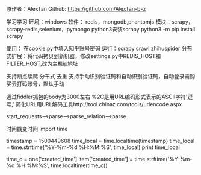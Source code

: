 原作者：AlexTan 
Github: https://github.com/AlexTan-b-z


学习学习
环境：windows
软件： redis，mongodb,phantomjs
模块：scrapy，scrapy-redis,selenium，pymongo
python3安装scrapy
python3 -m pip install scrapy


使用：
在cookie.py中填入知乎账号密码
运行：scrapy crawl zhihuspider
分布式扩展：将代码拷贝到新机器，修改settings.py中REDIS_HOST和FILTER_HOST,改为主机ip地址


支持断点续爬
分布式
去重
支持手动识别验证码和自动识别验证码，自动登录需购买云打码账号，默认手动



通过fiddler抓包的body为3000左右
%2C是用URL编码形式表示的ASCII字符'逗号,'
简化URL用URL解码工具http://tool.chinaz.com/tools/urlencode.aspx

start_requests-->parse-->parse_relation-->parse


时间戳变时间
import time

timestamp = 1500449608
time_local = time.localtime(timestamp)
time_local = time.strftime('%Y-%m-%d %H:%M:%S', time_local)
print time_local

time_c = one['created_time']
item['created_time'] = time.strftime('%Y-%m-%d %H:%M:%S', time.localtime(time_c))
